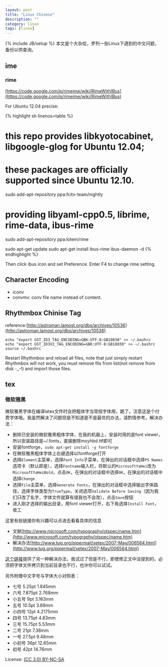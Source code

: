 ```yaml
---
layout: post
title: "Linux Chinese"
description: ""
category: linux
tags: [linux]
---
```

{% include JB/setup %}
本文是个大杂烩，罗列一些Linux下遇到的中文问题，备份以供查询。

## ime
### rime
[https://code.google.com/p/rimeime/wiki/RimeWithIBus](https://code.google.com/p/rimeime/wiki/RimeWithIBus)

For Ubuntu 12.04 precise:

{% highlight sh linenos=table %}
# this repo provides libkyotocabinet, libgoogle-glog for Ubuntu 12.04;
# these packages are officially supported since Ubuntu 12.10.
sudo add-apt-repository ppa:fcitx-team/nightly

# providing libyaml-cpp0.5, librime, rime-data, ibus-rime
sudo add-apt-repository ppa:lotem/rime

sudo apt-get update
sudo apt-get install ibus-rime
ibus-daemon -d
{% endhighlight %}

Then click ibus icon and set Preference. Enter F4 to change rime setting.

## Character Encoding
* iconv
* convmv: conv file name instead of content.

## Rhythmbox Chinise Tag
reference:[http://astroman.lamost.org/dbs/archives/10536](http://astroman.lamost.org/dbs/archives/10536)

    echo "export GST_ID3_TAG_ENCODING=GBK:UTF-8:GB18030" >> ~/.bashrc
    echo "export GST_ID3V2_TAG_ENCODING=GBK:UTF-8:GB18030" >> ~/.bashrc
    source ~/.bashrc

Restart Rhythmbox and reload all files, note that just simply restart Rhythmbox will not work, you must remove fils from list(not remove from disk -_-!) and import those files.

## tex
### 微软雅黑
微软雅黑字体在编译latex文件时会把粗体字当常规字体用，跪了。注意这是个付费字体哦。我虽然解决了问题但是不知道是不是最优的办法，请酌情参考。解决办法：

* 删除已安装的微软雅黑粗体字体，在我的机器上，安装时用的是font viewer，所以安装路径是~/.fonts，直接删除msyhbd.ttf即可
* 安装fontforge，`sudo apt-get install -y fontforge`
* 在微软雅黑粗体字体上右键选择以fontforge打开
* 选择`Element`主菜单，选择`Font Info`子菜单，在弹出的对话框中选择`PS Names`选项卡（默认即是），选择`Fontname`输入栏，将默认的`MicrosoftYaHei`改为`MicrosoftYaHeiBold`，点击`OK`，在弹出的对话框中选择`OK`，在弹出的对话框中选择`Change`
* 选择`File`主菜单，选择`Generate Fonts`，在弹出的对话框中选择输出字体路径，选择字体类型为`TrueType`，关闭选项`Validate Before Saving`（因为我们只改了名字，字体文件就算有错我也不会改），点击`Save`按钮
* 进入刚才选择的输出目录，用font viewer打开，右下角选择`Install Font`，收工


这里有些链接你有兴趣可以点进去看看具体的信息

* 文献[http://www.microsoft.com/typography/otspec/name.htm](http://www.microsoft.com/typography/otspec/name.htm)
* 解决办法[http://www.tug.org/pipermail/xetex/2007-May/006564.html](http://www.tug.org/pipermail/xetex/2007-May/006564.html)

[这个链接](http://kbsd.blog.hexun.com/9860431_d.html)提供了另一种解决办法，我试过了但是不行，即使修正文中没提到的，必须把字体文件拷贝到当前目录也不行，也许你可以试试。

另外附赠中文字号与字体大小对照表：

* 七号 5.25pt 1.845mm
* 六号 7.875pt 2.768mm
* 小五号 9pt 3.163mm
* 五号 10.5pt 3.69mm
* 小四号 12pt 4.2175mm
* 四号 13.75pt 4.83mm
* 三号 15.75pt 5.53mm
* 二号 21pt 7.38mm
* 一号 27.5pt 9.48mm
* 小初号 36pt 12.65mm
* 初号 42pt 14.76mm

License: [(CC 3.0) BY-NC-SA](http://creativecommons.org/licenses/by-nc-sa/3.0/)

